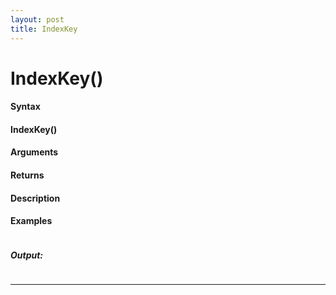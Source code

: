 ```yaml
---
layout: post
title: IndexKey
---
```


# IndexKey()


#### Syntax

#### IndexKey()

#### Arguments

#### Returns

#### Description

#### Examples

```

```

##### Output:

```

```

---